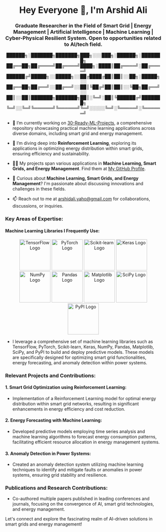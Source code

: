 <h1 align="center">Hey Everyone 👋, I'm Arshid Ali</h1>

<h3 align="center">Graduate Researcher in the Field of Smart Grid | Energy Management | Artificial Intelligence | Machine Learning | Cyber-Physical Resilient System. Open to opportunities related to AI/tech field.</h3>

<p align="center">
  ██████╗░███████╗███████╗███╗░░░███╗░██████╗░███████╗
  ██╔══██╗██╔════╝██╔════╝████╗░████║██╔════╝░██╔════╝
  ██████╔╝█████╗░░█████╗░░██╔████╔██║██║░░██╗░█████╗░░
  ██╔══██╗██╔══╝░░██╔══╝░░██║╚██╔╝██║██║░░╚██╗██╔══╝░░
  ██║░░██║███████╗███████╗██║░╚═╝░██║╚██████╔╝███████╗
  ╚═╝░░╚═╝╚══════╝╚══════╝╚═╝░░░░░╚═╝░╚═════╝░╚══════╝
</p>

- 🔭 I’m currently working on [30-Ready-ML-Projects](https://github.com/jaiswaladi246/Python-4-DevOps), a comprehensive repository showcasing practical machine learning applications across diverse domains, including smart grid and energy management.

- 🌱 I’m diving deep into **Reinforcement Learning**, exploring its applications in optimizing energy distribution within smart grids, ensuring efficiency and sustainability.

- 👨‍💻 My projects span various applications in **Machine Learning, Smart Grids, and Energy Management**. Find them at [My GitHub Profile](https://github.com/ArshidAli84).

- 💬 Curious about **Machine Learning, Smart Grids, and Energy Management**? I'm passionate about discussing innovations and challenges in these fields.

- 📫 Reach out to me at arshidali.yaho@gmail.com for collaborations, discussions, or inquiries.

### Key Areas of Expertise:

#### Machine Learning Libraries I Frequently Use:


<p align="center">
  <img src="https://cdn.jsdelivr.net/gh/devicons/devicon/icons/tensorflow/tensorflow-original.svg" alt="TensorFlow Logo" width="100">
  <img src="https://cdn.jsdelivr.net/gh/devicons/devicon/icons/pytorch/pytorch-original.svg" alt="PyTorch Logo" width="100">
  <img src="https://cdn.jsdelivr.net/gh/devicons/devicon/icons/scikit-learn/scikit-learn-original.svg" alt="Scikit-learn Logo" width="100">
  <img src="https://cdn.jsdelivr.net/gh/devicons/devicon/icons/keras/keras-original.svg" alt="Keras Logo" width="100">
  <img src="https://cdn.jsdelivr.net/gh/devicons/devicon/icons/numpy/numpy-original.svg" alt="NumPy Logo" width="100">
  <img src="https://cdn.jsdelivr.net/gh/devicons/devicon/icons/pandas/pandas-original-wordmark.svg" alt="Pandas Logo" width="100">
  <img src="https://cdn.jsdelivr.net/gh/devicons/devicon/icons/matplotlib/matplotlib-original.svg" alt="Matplotlib Logo" width="100">
  <img src="https://cdn.jsdelivr.net/gh/devicons/devicon/icons/scipy/scipy-original.svg" alt="SciPy Logo" width="100">
  <img src="https://cdn.jsdelivr.net/gh/devicons/devicon/icons/python/python-original-wordmark.svg" alt="PyPI Logo" width="100">
</p>


- I leverage a comprehensive set of machine learning libraries such as TensorFlow, PyTorch, Scikit-learn, Keras, NumPy, Pandas, Matplotlib, SciPy, and PyPI to build and deploy predictive models. These models are specifically designed for optimizing smart grid functionalities, energy forecasting, and anomaly detection within power systems.

### Relevant Projects and Contributions:

#### 1. Smart Grid Optimization using Reinforcement Learning:
- Implementation of a Reinforcement Learning model for optimal energy distribution within smart grid networks, resulting in significant enhancements in energy efficiency and cost reduction.

#### 2. Energy Forecasting with Machine Learning:
- Developed predictive models employing time series analysis and machine learning algorithms to forecast energy consumption patterns, facilitating efficient resource allocation in energy management systems.

#### 3. Anomaly Detection in Power Systems:
- Created an anomaly detection system utilizing machine learning techniques to identify and mitigate faults or anomalies in power systems, ensuring grid stability and resilience.

### Publications and Research Contributions:

- Co-authored multiple papers published in leading conferences and journals, focusing on the convergence of AI, smart grid technologies, and energy management.

Let's connect and explore the fascinating realm of AI-driven solutions in smart grids and energy management!
